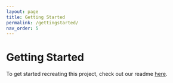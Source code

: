 ```yaml
---
layout: page
title: Getting Started
permalink: /gettingstarted/
nav_order: 5
---
```


# Getting Started

To get started recreating this project, check out our readme [here](https://github.com/CORE-Robotics-Lab/Wheelchair-Tennis-Robot).